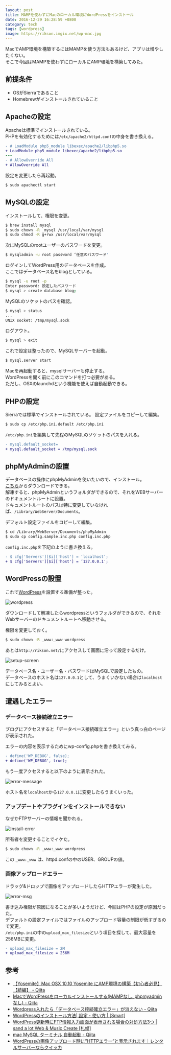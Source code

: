 ```yaml
---
layout: post
title: MAMPを使わずにMacのローカル環境にWordPressをインストール
date: 2016-12-29 16:28:59 +0800
category: tech
tags: [wordpress]
image: https://rikson.imgix.net/wp-mac.jpg
---
```


MacでAMP環境を構築するにはMAMPを使う方法もあるけど、アプリは増やしたくない。  
そこで今回はMAMPを使わずにローカルにAMP環境を構築してみた。

## 前提条件

- OSがSierraであること
- Homebrewがインストールされていること

## Apacheの設定

Apacheは標準でインストールされている。  
PHPを有効化するためには`/etc/apache2/httpd.conf`の中身を書き換える。

```diff
- # LoadModule php5_module libexec/apache2/libphp5.so
+ LoadModule php5_module libexec/apache2/libphp5.so
---
- # AllowOverride All
+ AllowOverride All
```

設定を変更したら再起動。

```bash
$ sudo apachectl start
```

## MySQLの設定

インストールして、権限を変更。

```bash
$ brew install mysql
$ sudo chown -R _mysql /usr/local/var/mysql
$ sudo chmod -R g+rwx /usr/local/var/mysql
```

次にMySQLのrootユーザーのパスワードを変更。

```bash
$ mysqladmin -u root password ‘任意のパスワード'
```

ログインしてWordPress用のデータベースを作成。  
ここではデータベース名をblogとしている。

```bash
$ mysql -u root -p
Enter password: 設定したパスワード
$ mysql > create database blog;
```

MySQLのソケットのパスを確認。

```bash
$ mysql > status
...
UNIX socket: /tmp/mysql.sock
```

ログアウト。

```bash
$ mysql > exit
```

これで設定は整ったので、MySQLサーバーを起動。

```bash
$ mysql.server start
```

Macを再起動すると、mysqlサーバーも停止する。  
WordPressを開く前にこのコマンドを打つ必要がある。  
ただし、OSXのlaunchdという機能を使えば自動起動できる。

## PHPの設定

Sierraでは標準でインストールされている。
設定ファイルをコピーして編集。

```bash
$ sudo cp /etc/php.ini.default /etc/php.ini
```

`/etc/php.ini`を編集して先程のMySQLのソケットのパスを入れる。

```diff
- mysql.default_socket=
+ mysql.default_socket = /tmp/mysql.sock
```

## phpMyAdminの設置

データベースの操作にphpMyAdminを使いたいので、インストール。  
[こちら](https://www.phpmyadmin.net/downloads/)からダウンロードできる。  
解凍すると、phpMyAdminというフォルダができるので、それをWEBサーバーのドキュメントルートに設置。  
ドキュメントルートのパスは特に変更していなければ、`/Library/WebServer/Documents`。

デフォルト設定ファイルをコピーして編集。

```bash
$ cd /Library/WebServer/Documents/phpMyAdmin
$ sudo cp config.sample.inc.php config.inc.php
```

`config.inc.php`を下記のように書き換える。

```diff
- $ cfg['Servers'][$i]['host'] = ‘localhost’;
+ $ cfg['Servers'][$i]['host'] = ’127.0.0.1′;
```

## WordPressの設置

これで[WordPress](https://ja.wordpress.org/)を設置する準備が整った。

![wordpress](https://rikson.imgix.net/E9342A85-9CD2-458D-9C65-EACC7EF26FA8.png)

ダウンロードして解凍したらwordpressというフォルダができるので、それをWebサーバーのドキュメントルートへ移動させる。

権限を変更しておく。

```bash
$ sudo chown -R _www:_www wordpress
```

あとは`http://rikson.net/`にアクセスして画面に沿って設定するだけ。

![setup-screen](https://rikson.imgix.net/AAC49ED2-0DEA-4636-9020-297D28813D33.png)

データベース名・ユーザー名・パスワードはMySQLで設定したもの。  
データベースのホスト名は`127.0.0.1`として、うまくいかない場合は```localhost```にしてみるとよい。

## 遭遇したエラー

### データベース接続確立エラー

ブログにアクセスすると「データベース接続確立エラー」という真っ白のページが表示された。

エラーの内容を表示するためにwp-config.phpを書き換えてみる。

```diff
- define('WP_DEBUG', false);
+ define('WP_DEBUG', true);
```

もう一度アクセスすると以下のように表示された。

![error-message](https://rikson.imgix.net/215D938D-6912-45EA-8EAC-93F615EE6B37.png)

ホスト名を`localhost`から`127.0.0.1`に変更したらうまくいった。

### アップデートやプラグインをインストールできない

なぜかFTPサーバーの情報を聞かれる。

![install-error](https://rikson.imgix.net/900A6B47-8C79-4B11-B039-33E0AB45B6BD.png)

所有者を変更することでイケた。

```bash
$ sudo chown -R _www:_www wordpress
```

この `_www:_www` は、httpd.confの中のUSER、GROUPの値。

### 画像アップロードエラー

ドラッグ&ドロップで画像をアップロードしたらHTTPエラーが発生した。

![error-msg](https://rikson.imgix.net/652C89E6-1902-4447-ABEB-A061E6F20A90.png)

書き込み権限が原因になることが多いようだけど、今回はPHPの設定が原因だった。  
デフォルトの設定ファイルではファイルのアップロード容量の制限が低すぎるので変更。  
`/etc/php.ini`の中の```upload_max_filesize```という項目を探して、最大容量を256MBに変更。

```diff
- upload_max_filesize = 2M
+ upload_max_filesize = 256M 
```

## 参考

- [【Yosemite】Mac OSX 10.10 Yosemite にAMP環境の構築【初心者必見】【続編】 - Qiita](http://qiita.com/keneo/items/7e5851a066e0b276f4a9)
- [MacでWordPressをローカルインストールする(MAMPなし, phpmyadminなし) - Qiita](http://qiita.com/himitech/items/342235828a4c2513dd4d)
- [Wordpress入れたら「データベース接続確立エラー」が消えない - Qiita](http://qiita.com/ritukiii/items/1510a1bd1ee90841f15a)
- [WordPressのインストール方法\| 設定・使い方 \| [Smart]](http://rfs.jp/sb/wordpress/wp-howto/wp01_install.html)
- [WordPress更新時にFTP情報入力画面が表示される場合の対処方法3つ \| sand a lot Web &amp; Music Create [札幌]](http://www.sandalot.com/wordpress%E6%9B%B4%E6%96%B0%E3%81%A7ftp%E5%85%A5%E5%8A%9B%E7%94%BB%E9%9D%A2%E3%81%8C%E8%A1%A8%E7%A4%BA%E3%81%95%E3%82%8C%E3%82%8B%E5%A0%B4%E5%90%88%E3%81%AE%E5%AF%BE%E5%87%A6%E6%B3%95/)
- [mac MySQL ターミナル 自動起動 - Qiita](http://qiita.com/rinkun/items/c1649bcbe9a79bf2b07e)
- [WordPressの画像アップロード時に”HTTPエラー”と表示されます｜レンタルサーバーならクイッカ](http://www.quicca.com/support/faq/75)

